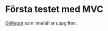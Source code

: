 # Första testet med MVC

[GitRepot](https://github.com/cme-osuka/webbserverdatabaser/tree/main/week5/lecture13/exercises/greetings-mvc) som innehåller uppgiften.